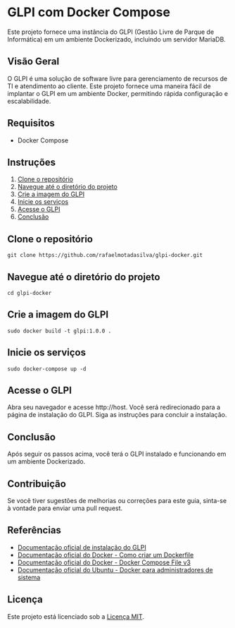 # GLPI com Docker Compose

Este projeto fornece uma instância do GLPI (Gestão Livre de Parque de Informática) em um ambiente Dockerizado, incluindo um servidor MariaDB.

## Visão Geral

O GLPI é uma solução de software livre para gerenciamento de recursos de TI e atendimento ao cliente. Este projeto fornece uma maneira fácil de implantar o GLPI em um ambiente Docker, permitindo rápida configuração e escalabilidade.

## Requisitos

* Docker Compose

## Instruções

1. [Clone o repositório](#clone-o-repositório)
2. [Navegue até o diretório do projeto](#navegue-até-o-diretório-do-projeto)
3. [Crie a imagem do GLPI](#crie-a-imagem-do-glpi)
4. [Inicie os serviços](#inicie-os-serviços)
5. [Acesse o GLPI](#acesse-o-glpi)
8. [Conclusão](#conclusão)

## Clone o repositório

```
git clone https://github.com/rafaelmotadasilva/glpi-docker.git
```

## Navegue até o diretório do projeto

```
cd glpi-docker
```

## Crie a imagem do GLPI

```
sudo docker build -t glpi:1.0.0 .
```

## Inicie os serviços

```
sudo docker-compose up -d
```

## Acesse o GLPI

Abra seu navegador e acesse http://host. Você será redirecionado para a página de instalação do GLPI. Siga as instruções para concluir a instalação.

## Conclusão

Após seguir os passos acima, você terá o GLPI instalado e funcionando em um ambiente Dockerizado.

## Contribuição

Se você tiver sugestões de melhorias ou correções para este guia, sinta-se à vontade para enviar uma pull request.

## Referências

- [Documentação oficial de instalação do GLPI](https://glpi-install.readthedocs.io/pt/latest/)
- [Documentação oficial do Docker - Como criar um Dockerfile](https://docs.docker.com/engine/reference/builder/)
- [Documentação oficial do Docker - Docker Compose File v3](https://docs.docker.com/compose/compose-file/compose-file-v3/)
- [Documentação oficial do Ubuntu - Docker para administradores de sistema](https://ubuntu.com/server/docs/docker-for-system-admins)

## Licença

Este projeto está licenciado sob a [Licença MIT](LICENSE).
